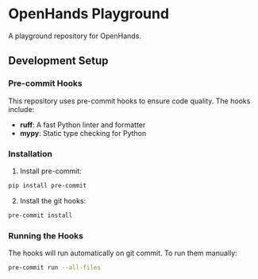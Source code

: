 # OpenHands Playground

A playground repository for OpenHands.

## Development Setup

### Pre-commit Hooks

This repository uses pre-commit hooks to ensure code quality. The hooks include:

- **ruff**: A fast Python linter and formatter
- **mypy**: Static type checking for Python

### Installation

1. Install pre-commit:

```bash
pip install pre-commit
```

2. Install the git hooks:

```bash
pre-commit install
```

### Running the Hooks

The hooks will run automatically on git commit. To run them manually:

```bash
pre-commit run --all-files
```
